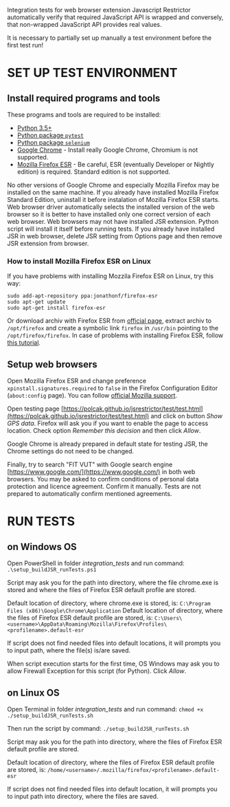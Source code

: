 Integration tests for web browser extension Javascript Restrictor automatically verify that
required JavaScript API is wrapped and conversely, that non-wrapped JavaScript API provides real values.

It is necessary to partially set up manually a test environment before the first test run!



# SET UP TEST ENVIRONMENT

## Install required programs and tools

These programs and tools are required to be installed:
* [Python 3.5+](https://www.python.org/downloads/)
* [Python package `pytest`](https://pypi.org/project/pytest/)
* [Python package `selenium`](https://pypi.org/project/selenium/)
* [Google Chrome](https://www.google.com/chrome/) - Install really Google Chrome, Chromium is not supported.
* [Mozilla Firefox ESR](https://www.mozilla.org/en-US/firefox/all/#product-desktop-esr) - Be careful, ESR (eventually Developer or Nightly edition) is required. Standard edition is not supported.

No other versions of Google Chrome and especially Mozilla Firefox may be installed on the same machine.
If you already have installed Mozilla Firefox Standard Edition, uninstall it before instalation of Mozilla Firefox ESR starts.
Web browser driver automatically selects the installed version of the web browser so it is better to have installed only one correct version of each web browser.
Web browsers may not have installed JSR extension. Python script will install it itself before running tests.
If you already have installed JSR in web browser, delete JSR setting from Options page and then remove JSR extension from browser.

### How to install Mozilla Firefox ESR on Linux
If you have problems with installing Mozzila Firefox ESR on Linux, try this way:
```
sudo add-apt-repository ppa:jonathonf/firefox-esr
sudo apt-get update
sudo apt-get install firefox-esr
```
Or download archiv with Firefox ESR from [official page](https://www.mozilla.org/en-US/firefox/all/#product-desktop-esr), extract archiv to `/opt/firefox`
and create a symbolic link `firefox` in `/usr/bin` pointing to the `/opt/firefox/firefox`.
In case of problems with installing Firefox ESR, follow [this tutorial](https://libre-software.net/how-to-install-firefox-on-ubuntu-linux-mint/#a_install_firefox).


## Setup web browsers

Open Mozilla Firefox ESR and change preference `xpinstall.signatures.required` to `false` in the Firefox Configuration Editor (`about:config` page).
You can follow [official Mozilla support](https://support.mozilla.org/en-US/kb/add-on-signing-in-firefox#w_what-are-my-options-if-i-want-to-use-an-unsigned-add-on-advanced-users).

Open testing page [https://polcak.github.io/jsrestrictor/test/test.html](https://polcak.github.io/jsrestrictor/test/test.html) and click on button *Show GPS data*.
Firefox will ask you if you want to enable the page to access location. Check option *Remember this decision* and then click *Allow*.

Google Chrome is already prepared in default state for testing JSR, the Chrome settings do not need to be changed.

Finally, try to search "FIT VUT" with Google search engine [https://www.google.com/](https://www.google.com/) in both web browsers.
You may be asked to confirm conditions of personal data protection and licence agreement. Confirm it manually. Tests are not prepared to automatically confirm mentioned agreements.



# RUN TESTS

## on Windows OS

Open PowerShell in folder *integration_tests* and run command: `.\setup_buildJSR_runTests.ps1`

Script may ask you for the path into directory, where the file chrome.exe is stored and where the files of Firefox ESR default profile are stored.

Default location of directory, where chrome.exe is stored, is: `C:\Program Files (x86)\Google\Chrome\Application`
Default location of directory, where the files of Firefox ESR default profile are stored, is: `C:\Users\<username>\AppData\Roaming\Mozilla\Firefox\Profiles\<profilename>.default-esr`

If script does not find needed files into default locations, it will prompts you to input path, where the file(s) is/are saved.

When script execution starts for the first time, OS Windows may ask you to allow Firewall Exception for this script (for Python). Click *Allow*.


## on Linux OS

Open Terminal in folder *integration_tests* and run command: `chmod +x ./setup_buildJSR_runTests.sh`

Then run the script by command: `./setup_buildJSR_runTests.sh`

Script may ask you for the path into directory, where the files of Firefox ESR default profile are stored.

Default location of directory, where the files of Firefox ESR default profile are stored, is: `/home/<username>/.mozilla/firefox/<profilename>.default-esr`

If script does not find needed files into default location, it will prompts you to input path into directory, where the files are saved.
